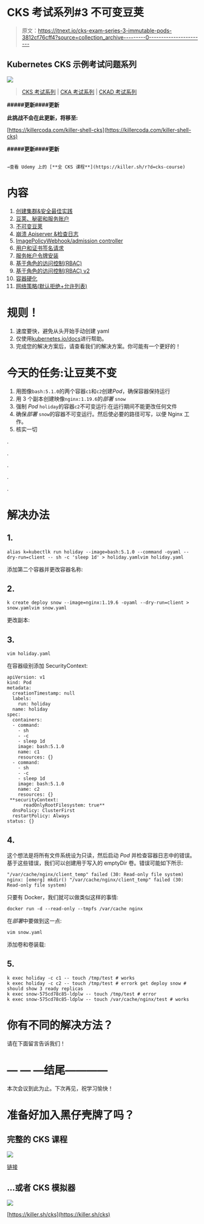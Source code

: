# CKS 考试系列#3 不可变豆荚

> 原文：<https://itnext.io/cks-exam-series-3-immutable-pods-3812cf76cff4?source=collection_archive---------0----------------------->

## Kubernetes CKS 示例考试问题系列

![](img/0b4636daffcb81ed1b2b37e49b2316ae.png)

> [CKS 考试系列](https://killer.sh/r?d=cks-series) | [CKA 考试系列](https://killer.sh/r?d=cka-series) | [CKAD 考试系列](https://killer.sh/r?d=ckad-series)

**#####更新####更新**

**此挑战不会在此更新，将移至:**

[https://killercoda.com/killer-shell-cks](https://killercoda.com/killer-shell-cks)

**#####更新####更新**

~~~~~~~~~~~~~~~~~~~~~~~~~~~~~~~~~~

→查看 Udemy 上的 [**全 CKS 课程**](https://killer.sh/r?d=cks-course)

~~~~~~~~~~~~~~~~~~~~~~~~~~~~~~~~~~

# 内容

1.  [创建集群&安全最佳实践](https://wuestkamp.medium.com/cks-exam-series-1-create-cluster-security-best-practices-50e35aaa67ae?source=friends_link&sk=8bc466dae0ea90412251e32d4eaf7539)
2.  [豆荚、秘密和服务账户](https://wuestkamp.medium.com/cks-exam-series-2-pods-and-secrets-3d92a6fba331?source=friends_link&sk=379fa6e196233c73ef7845d84a3aa34d)
3.  [不可变豆荚](https://wuestkamp.medium.com/cks-exam-series-3-immutable-pods-3812cf76cff4?source=friends_link&sk=ed1231a0382d97bd5c8267afe75f14ac)
4.  [崩溃 Apiserver &检查日志](https://wuestkamp.medium.com/cks-exam-series-4-crash-that-apiserver-5f4d3d503028?source=friends_link&sk=3ccd9bf1b728e85f86157ef1af23d455)
5.  [ImagePolicyWebhook/admission controller](https://wuestkamp.medium.com/cks-exam-series-5-imagepolicywebhook-8d09f1ceee70?source=friends_link&sk=93017beeae20f640f52db41d20d3ffcd)
6.  [用户和证书签名请求](https://wuestkamp.medium.com/cks-exam-series-6-users-and-certificatesigningrequests-368a5b2c6a3f)
7.  [服务帐户令牌安装](https://wuestkamp.medium.com/cks-exam-series-7-serviceaccount-tokens-1158c93612d4?source=friends_link&sk=1064eaf2f3d4d03576bcde207eaf7cfb)
8.  [基于角色的访问控制(RBAC)](https://wuestkamp.medium.com/cks-exam-series-8-rbac-db8a0984059e?source=friends_link&sk=8a1abe2d51275faed47f3d36858b14d5)
9.  [基于角色的访问控制(RBAC) v2](https://wuestkamp.medium.com/cks-exam-series-9-rbac-v2-23ee24dd77cd?source=friends_link&sk=2a6027eb75fbcf7876216cab222fa953)
10.  [容器硬化](https://wuestkamp.medium.com/cks-exam-series-10-container-hardening-177588b8bbfe?source=friends_link&sk=dbdddc1ee9321a946ee2e3f778c0711a)
11.  [网络策略(默认拒绝+允许列表)](https://wuestkamp.medium.com/cks-exam-series-11-networkpolicies-default-deny-and-allowlist-b2ce4186551f?source=friends_link&sk=bdcc071a32f26b93d6c4a51b9a9436a7)

# 规则！

1.  速度要快，避免从头开始手动创建 yaml
2.  仅使用[kubernetes.io/docs](https://kubernetes.io/docs/home/)进行帮助。
3.  完成您的解决方案后，请查看我们的解决方案。你可能有一个更好的！

# 今天的任务:让豆荚不变

1.  用图像`bash:5.1.0`的两个容器`c1`和`c2`创建*Pod*，确保容器保持运行
2.  用 3 个副本创建映像`nginx:1.19.6`的*部署* `snow`
3.  强制 *Pod* `holiday`的容器`c2`不可变运行:在运行期间不能更改任何文件
4.  确保*部署* `snow`的容器不可变运行。然后使必要的路径可写，以便 Nginx 工作。
5.  核实一切

.

.

.

.

.

# 解决办法

## 1.

```
alias k=kubectlk run holiday --image=bash:5.1.0 --command -oyaml --dry-run=client -- sh -c 'sleep 1d' > holiday.yamlvim holiday.yaml
```

添加第二个容器并更改容器名称:

## 2.

```
k create deploy snow --image=nginx:1.19.6 -oyaml --dry-run=client > snow.yamlvim snow.yaml
```

更改副本:

## 3.

```
vim holiday.yaml
```

在容器级别添加 SecurityContext:

```
apiVersion: v1
kind: Pod
metadata:
  creationTimestamp: null
  labels:
    run: holiday
  name: holiday
spec:
  containers:
  - command:
    - sh
    - -c
    - sleep 1d
    image: bash:5.1.0
    name: c1
    resources: {}
  - command:
    - sh
    - -c
    - sleep 1d
    image: bash:5.1.0
    name: c2
    resources: {}
 **securityContext:
      readOnlyRootFilesystem: true**
  dnsPolicy: ClusterFirst
  restartPolicy: Always
status: {}
```

## 4.

这个想法是将所有文件系统设为只读，然后启动 *Pod* 并检查容器日志中的错误。基于这些错误，我们可以创建用于写入的 emptyDir 卷。错误可能如下所示:

```
"/var/cache/nginx/client_temp" failed (30: Read-only file system)
nginx: [emerg] mkdir() "/var/cache/nginx/client_temp" failed (30: Read-only file system)
```

只要有 Docker，我们就可以做类似这样的事情:

```
docker run -d --read-only --tmpfs /var/cache nginx
```

在*部署*中要做到这一点:

```
vim snow.yaml
```

添加卷和卷装载:

## 5.

```
k exec holiday -c c1 -- touch /tmp/test # works
k exec holiday -c c2 -- touch /tmp/test # errork get deploy snow # should show 3 ready replicas
k exec snow-575cd78c85-ldplw -- touch /tmp/test # error
k exec snow-575cd78c85-ldplw -- touch /var/cache/nginx/test # works
```

# 你有不同的解决方法？

请在下面留言告诉我们！

# — — —结尾————

本次会议到此为止。下次再见，祝学习愉快！

# 准备好加入黑仔壳牌了吗？

## 完整的 CKS 课程

[![](img/b16ab8b3bd72db1ad641b82f067bdd80.png)](https://killer.sh/r?d=cks-course)

[链接](https://killer.sh/r?d=cks-course)

## …或者 CKS 模拟器

[![](img/4c118b1471bd606fc46cd5569df4f944.png)](https://killer.sh/cks)

[https://killer.sh/cks](https://killer.sh/cks)